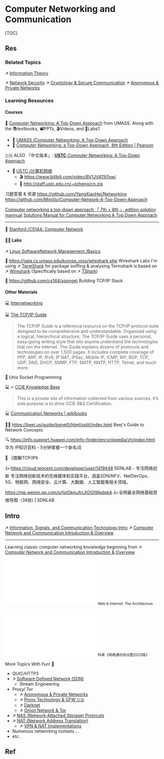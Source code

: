 # Computer Networking and Communication

[TOC]



## Res
### Related Topics
↗ [Information Theory](../../🧮%20Math%20&%20Theoretical%20Computer%20Science%20(TCS)/Information%20Theory/Information%20Theory.md)

↗ [Network Security](../../CyberSecurity/Network%20Security/Network%20Security.md)
↗ [Cryptology & Secure Communication](../../CyberSecurity/🚬%20Cryptology%20&%20Secure%20Communication/Cryptology%20&%20Secure%20Communication.md)
↗ [Anonymous & Private Networks](../../CyberSecurity/Network%20Security/Anonymous%20&%20Private%20Networks/Anonymous%20&%20Private%20Networks.md)


### Learning Resources
#### Courses
🎉 [Computer Networking: A Top-Down Approach](https://gaia.cs.umass.edu/kurose_ross/index.php) from UMASS. Along with the 📚textbooks, 📽PPTs, 🎬Videos, and 🥽Labs!! 
- 🏫 [UMASS /Computer Networking: A Top-Down Approach](../../🗺%20CS%20Overview/Courses%20of%20Universities/UMASS/Computer%20Networking:%20A%20Top-Down%20Approach/Computer%20Networking:%20A%20Top-Down%20Approach.md)
- 📖 [Computer Networking: a Top-Down Approach, 8th Edition | Pearson](https://media.pearsoncmg.com/ph/esm/ecs_kurose_compnetwork_8/cw/)

🇨🇳 ALSO 「中文版本」: [**USTC** Computer Networking: A Top-Down Approach](http://staff.ustc.edu.cn/~qzheng/teaching.html)
- 🏫 [USTC /计算机网络](../../🗺%20CS%20Overview/Courses%20of%20Universities/USTC/计算机网络/计算机网络.md)
	- 🎬 https://www.bilibili.com/video/BV1JV411t7ow/
	- 📄 http://staff.ustc.edu.cn/~qzheng/cn.zip

习题答案 & 资源
https://github.com/YangXiaoHei/Networking
https://github.com/Miro0o/Computer-Network-A-Top-Down-Approach

[Computer networking a top-down approach 「 7th + 8th 」 edition solution mannual](https://www.yumpu.com/s/iVp8v4IBYyZcmORF)
[Solutions Manual for Computer Networking A Top Down Approach](https://www.studocu.com/en-us/document/prairie-view-am-university/computer-networks/solutions-manual-for-computer-networking-a-top-down-approach/25116860)

---
🏫 [Stanford /CS144: Computer Network](../../🗺%20CS%20Overview/Courses%20of%20Universities/Stanford/CS%20144%20Computer%20Network/CS144:%20Computer%20Network.md)
#### 👩‍🔬 Labs
↗ [Linux SoftwareNetwork Management /Basics](../🥷🏼%20Operating%20Systems%20&%20Kernels%20(Engineering%20Part)/Linux%20(Derived%20From%20UNIX%20Family)/Linux%20Free%20Software%20&%20OSS%20(Open%20Source%20Software)/Network%20Management/Network%20Management%20Basics.md)

🔗 https://gaia.cs.umass.edu/kurose_ross/wireshark.php
Wireshark Labs
I'm using ↗ [TermShark](../../CyberSecurity/☠️%20Kill%20Chain%20&%20Security%20Tool%20Box/Reconnaissance%20&%20Exploration/📌%20OSINT%20&%20Passive%20Recon%20Tools/Packet%20Analyzing%20&%20Sniffing%20&%20Spoofing%20Tools/Wireshark/Wireshark%20CLI/TermShark.md) for package sniffing & analysing
Termshark is based on ↗ [Wireshark](../../CyberSecurity/☠️%20Kill%20Chain%20&%20Security%20Tool%20Box/Reconnaissance%20&%20Exploration/📌%20OSINT%20&%20Passive%20Recon%20Tools/Packet%20Analyzing%20&%20Sniffing%20&%20Spoofing%20Tools/Wireshark/Wireshark.md) (Specifically based on ↗ [TShark](../../CyberSecurity/☠️%20Kill%20Chain%20&%20Security%20Tool%20Box/Reconnaissance%20&%20Exploration/📌%20OSINT%20&%20Passive%20Recon%20Tools/Packet%20Analyzing%20&%20Sniffing%20&%20Spoofing%20Tools/Wireshark/Wireshark%20CLI/TShark.md))

🔗 https://github.com/cs144/sponge\
Building TCP/IP Stack
#### Other Materials
💻 [Internetworking](https://networking.ringofsaturn.com)

💻 [The TCP/IP Guide](http://www.tcpipguide.com/index.htm)
> The TCP/IP Guide is a reference resource on the TCP/IP protocol suite designed to be comprehensive and understandable. Organized using a logical, hierarchical structure, The TCP/IP Guide uses a personal, easy-going writing style that lets anyone understand the technologies that run the Internet. The Guide explains dozens of protocols and technologies on over 1,500 pages. It includes complete coverage of PPP, ARP, IP, IPv6, IP NAT, IPSec, Mobile IP, ICMP, RIP, BGP, TCP, UDP, DNS, DHCP, SNMP, FTP, SMTP, NNTP, HTTP, Telnet, and much more.

📖 Unix Socket Programming

💻 🔥 [CCIE Knowledge Base](http://www.bscottrandall.com/index.html)

> This is a private site of information collected from various sources. It’s sole purpose is to drive CCIE R&S Certification.

💻 [Communication Networks | wikibooks](https://en.wikibooks.org/wiki/Communication_Networks)

👨‍💻 https://beej.us/guide/bgnet0/html/split/index.html
Beej's Guide to Network Concepts

🔍 https://info.support.huawei.com/info-finder/encyclopedia/zh/index.html
华为 IP知识百科 - 5分钟掌握一个新名词

📖 《图解TCP/IP》

👍 https://cloud.tencent.com/developer/user/1419448
SDNLAB - 专注网络创新
专注网络创新技术的先锋媒体和实践平台，涵盖SDN/NFV、NetDevOps、5G、物联网、网络安全、云计算、大数据、人工智能等相关领域。

https://mp.weixin.qq.com/s/jlstOkjnJtrLKOGtWedebA
👍 全网最全网络基础思维导图（38张) | SDNLAB



## Intro
↗ [Information, Signals, and Communication Technology Intro](📌%20Computer%20Networking%20Basics%20(Protocol%20Part)/0x00%20Computer%20Network%20and%20Communication%20Introduction%20&%20Overview/Information,%20Signals,%20and%20Communication%20Technology%20Intro.md)
↗ [Computer Network and Communication Introduction & Overview](📌%20Computer%20Networking%20Basics%20(Protocol%20Part)/0x00%20Computer%20Network%20and%20Communication%20Introduction%20&%20Overview/Computer%20Network%20and%20Communication%20Introduction%20&%20Overview.md)


---
Learning classic computer networking knowledge beginning from ↗ [Computer Network and Communication Introduction & Overview](📌%20Computer%20Networking%20Basics%20(Protocol%20Part)/0x00%20Computer%20Network%20and%20Communication%20Introduction%20&%20Overview/Computer%20Network%20and%20Communication%20Introduction%20&%20Overview.md)

![web_application_arch.excalidraw | 800](../../../Assets/Illustrations/Web/web_and_Internet_arch.excalidraw.md)
<small>Web & Internet: The Architecture</small>

![](../../../Assets/Cheat_Sheets/科来《网络通讯协议图2023版》.pdf)
<small>科来《网络通讯协议图2023版》</small>

More Topics With Fun! 🥳
- QUIC/HTTP3
- ↗ [Software Defined Network (SDN)](🙌🏻%20Software%20Defined%20Network%20(SDN)/Software%20Defined%20Network%20(SDN).md)
  - Stream Engineering
- Proxy/ Tor
	- ↗ [Anonymous & Private Networks](../../CyberSecurity/Network%20Security/Anonymous%20&%20Private%20Networks/Anonymous%20&%20Private%20Networks.md)
	- ↗ [Proxy Technology & GFW 🇨🇳](../../CyberSecurity/Network%20Security/Anonymous%20&%20Private%20Networks/Proxy%20Technology%20&%20GFW%20🇨🇳/Proxy%20Technology%20&%20GFW%20🇨🇳.md)
	- ↗ [Darknet](../../CyberSecurity/Network%20Security/Anonymous%20&%20Private%20Networks/Darknet.md)
	- ↗ [Onion Network & Tor](../../CyberSecurity/Network%20Security/Anonymous%20&%20Private%20Networks/👺%20Routing%20Control/Onion%20Network%20&%20Tor/Onion%20Network%20&%20Tor.md)
- ↗ [NAS (Network-Attached Storage) Protocols](📌%20Computer%20Networking%20Basics%20(Protocol%20Part)/0x01%20Application%20Layer/NAS%20(Network-Attached%20Storage)%20Protocols/NAS%20(Network-Attached%20Storage)%20Protocols.md)
- ↗ [NAT (Network Address Translation)](📌%20Computer%20Networking%20Basics%20(Protocol%20Part)/0x05%20Network%20Layer/MiddleBoxes/NAT%20(Network%20Address%20Translation)/NAT%20(Network%20Address%20Translation).md)
	- ↗ [VPN & NAT Implementations](../../CyberSecurity/Network%20Security/Anonymous%20&%20Private%20Networks/👻%20Tunneling%20&%20VPN/VPN%20&%20NAT%20Implementations/VPN%20&%20NAT%20Implementations.md)
- Numerous networking toolsets ...
- etc..



## Ref
[网络发展历史 | CSDN]: https://blog.csdn.net/mcsbary/article/details/120391169

[👍 全网最全网络基础思维导图（38张) | SDNLAB]: https://mp.weixin.qq.com/s/jlstOkjnJtrLKOGtWedebA

[网络协议分析与运维实战]: https://mp.weixin.qq.com/s/G4oNdrqgIozEH_rf0lQk2w
